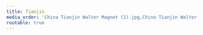 ```yaml
---
title: Tianjin
media_order: 'China Tianjin Walter Magnet (1).jpg,China Tianjin Walter Magnet (2).jpg,China Tianjin Walter Magnet (3).jpg,China Tianjin Walter Magnet (4).jpg,China Tianjin Walter Magnet (5).jpg,China Tianjin Walter Magnet (6).jpg,China Tianjin Walter Magnet (8).jpg,China Tianjin Walter Magnet (9).jpg,China Tianjin Walter Magnet (10).jpg'
routable: true
---
```



